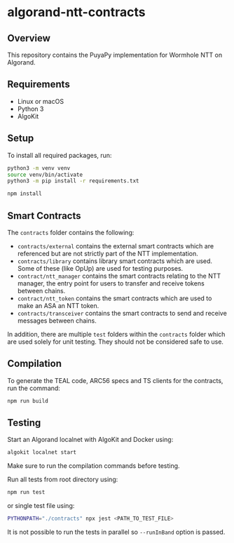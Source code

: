 # algorand-ntt-contracts

## Overview

This repository contains the PuyaPy implementation for Wormhole NTT on Algorand.

## Requirements

- Linux or macOS
- Python 3
- AlgoKit

## Setup

To install all required packages, run:

```bash
python3 -m venv venv
source venv/bin/activate
python3 -m pip install -r requirements.txt
```

```bash
npm install
```

## Smart Contracts

The `contracts` folder contains the following:

- `contracts/external` contains the external smart contracts which are referenced but are not strictly part of the NTT implementation.
- `contracts/library` contains library smart contracts which are used. Some of these (like OpUp) are used for testing purposes.
- `contract/ntt_manager` contains the smart contracts relating to the NTT manager, the entry point for users to transfer and receive tokens between chains.
- `contract/ntt_token` contains the smart contracts which are used to make an ASA an NTT token.
- `contracts/transceiver` contains the smart contracts to send and receive messages between chains.

In addition, there are multiple `test` folders within the `contracts` folder which are used solely for unit testing. They should not be considered safe to use.

## Compilation

To generate the TEAL code, ARC56 specs and TS clients for the contracts, run the command:

```bash
npm run build
```

## Testing

Start an Algorand localnet with AlgoKit and Docker using:

```bash
algokit localnet start
```

Make sure to run the compilation commands before testing.

Run all tests from root directory using:

```bash
npm run test
```

or single test file using:

```bash
PYTHONPATH="./contracts" npx jest <PATH_TO_TEST_FILE>
```

It is not possible to run the tests in parallel so `--runInBand` option is passed.
